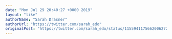 ```yaml
---
date: "Mon Jul 29 20:40:27 +0000 2019"
layout: "like"
authorName: "Sarah Drasner"
authorUrl: "https://twitter.com/sarah_edo"
originalPost: "https://twitter.com/sarah_edo/status/1155941175662006272"
---
```

